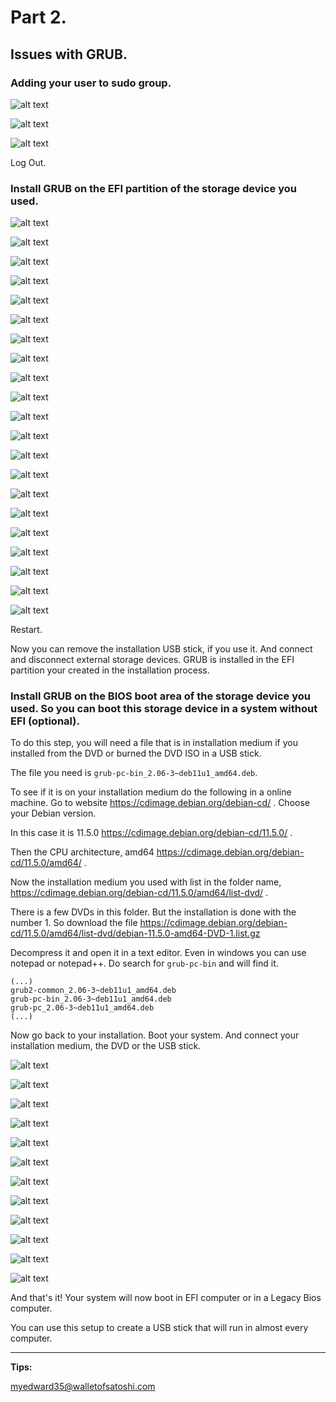 # Part 2.

## Issues with GRUB.
### Adding your user to sudo group.

![alt text](./images/VirtualBox_Debian_11.5-91.png)

![alt text](./images/VirtualBox_Debian_11.5-92.png)

![alt text](./images/VirtualBox_Debian_11.5-93.png)

Log Out.

### Install GRUB on the EFI partition of the storage device you used.

![alt text](./images/VirtualBox_Debian_11.5-100.png)

![alt text](./images/VirtualBox_Debian_11.5-101.png)

![alt text](./images/VirtualBox_Debian_11.5-102.png)

![alt text](./images/VirtualBox_Debian_11.5-103.png)

![alt text](./images/VirtualBox_Debian_11.5-104.png)

![alt text](./images/VirtualBox_Debian_11.5-105.png)

![alt text](./images/VirtualBox_Debian_11.5-106.png)

![alt text](./images/VirtualBox_Debian_11.5-107.png)

![alt text](./images/VirtualBox_Debian_11.5-108.png)

![alt text](./images/VirtualBox_Debian_11.5-109.png)

![alt text](./images/VirtualBox_Debian_11.5-110.png)

![alt text](./images/VirtualBox_Debian_11.5-111.png)

![alt text](./images/VirtualBox_Debian_11.5-112.png)

![alt text](./images/VirtualBox_Debian_11.5-113.png)

![alt text](./images/VirtualBox_Debian_11.5-114.png)

![alt text](./images/VirtualBox_Debian_11.5-115.png)

![alt text](./images/VirtualBox_Debian_11.5-116.png)

![alt text](./images/VirtualBox_Debian_11.5-117.png)

![alt text](./images/VirtualBox_Debian_11.5-118.png)

![alt text](./images/VirtualBox_Debian_11.5-119.png)

![alt text](./images/VirtualBox_Debian_11.5-120.png)

Restart.

Now you can remove the installation USB stick, if you use it. And connect and disconnect external storage devices. GRUB is installed in the EFI partition your created in the installation process. 

### Install GRUB on the BIOS boot area of the storage device you used. So you can boot this storage device in a system without EFI (optional).

To do this step, you will need a file that is in installation medium if you installed from the DVD or burned the DVD ISO in a USB stick.

The file you need is `grub-pc-bin_2.06-3~deb11u1_amd64.deb`.

To see if it is on your installation medium do the following in a online machine. Go to website https://cdimage.debian.org/debian-cd/ . Choose your Debian version. 

In this case it is 11.5.0  https://cdimage.debian.org/debian-cd/11.5.0/ . 

Then the CPU architecture, amd64 https://cdimage.debian.org/debian-cd/11.5.0/amd64/ .

Now the installation medium you used with list in the folder name, https://cdimage.debian.org/debian-cd/11.5.0/amd64/list-dvd/ .

There is a few DVDs in this folder. But the installation is done with the number 1. So download the file https://cdimage.debian.org/debian-cd/11.5.0/amd64/list-dvd/debian-11.5.0-amd64-DVD-1.list.gz

Decompress it and open it in a text editor. Even in windows you can use notepad or notepad++. Do search for `grub-pc-bin` and will find it.

```
(...)
grub2-common_2.06-3~deb11u1_amd64.deb
grub-pc-bin_2.06-3~deb11u1_amd64.deb
grub-pc_2.06-3~deb11u1_amd64.deb
(...)
```

Now go back to your installation. Boot your system. And connect your installation medium, the DVD or the USB stick.

![alt text](./images/VirtualBox_Debian_11.5-121.png)

![alt text](./images/VirtualBox_Debian_11.5-122.png)

![alt text](./images/VirtualBox_Debian_11.5-123.png)

![alt text](./images/VirtualBox_Debian_11.5-124.png)

![alt text](./images/VirtualBox_Debian_11.5-125.png)

![alt text](./images/VirtualBox_Debian_11.5-126.png)

![alt text](./images/VirtualBox_Debian_11.5-127.png)

![alt text](./images/VirtualBox_Debian_11.5-128.png)

![alt text](./images/VirtualBox_Debian_11.5-129.png)

![alt text](./images/VirtualBox_Debian_11.5-130.png)

![alt text](./images/VirtualBox_Debian_11.5-131.png)

![alt text](./images/VirtualBox_Debian_11.5-132.png)

And that's it! Your system will now boot in EFI computer or in a Legacy Bios computer.

You can use this setup to create a USB stick that will run in almost every computer.


---
**Tips:**

myedward35@walletofsatoshi.com
